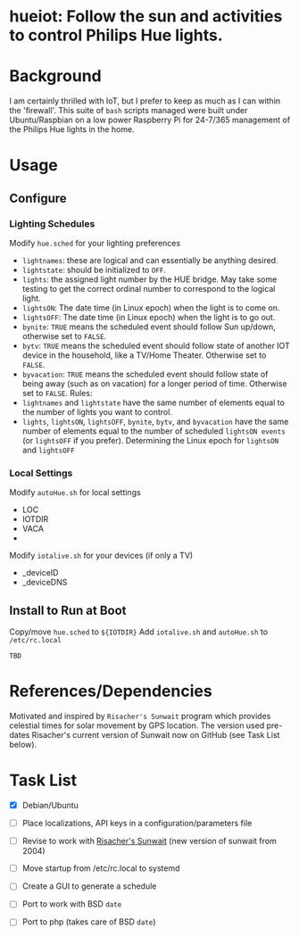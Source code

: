 # hueiot: Follow the sun and activities to control Philips Hue lights.

# Background

I am certainly thrilled with IoT, but I prefer to keep as much as I can within the 'firewall'. This suite of ```bash``` scripts managed were built under Ubuntu/Raspbian on a low power Raspberry Pi for 24-7/365 management of the Philips Hue lights in the home.

# Usage
## Configure
### Lighting Schedules
Modify ```hue.sched``` for your lighting preferences
* ```lightnames```: these are logical and can essentially be anything desired.
* ```lightstate```: should be initialized to ```OFF```.
* ```lights```: the assigned light number by the HUE bridge. May take some testing to get the correct ordinal number to correspond to the logical light.
* ```lightsON```: The date time (in Linux epoch) when the light is to come on.
* ```lightsOFF```: The date time (in Linux epoch) when the light is to go out.
* ```bynite```: ```TRUE``` means the scheduled event should follow Sun up/down, otherwise set to ```FALSE```.
* ```bytv```: ```TRUE``` means the scheduled event should follow state of another IOT device in the household, like a TV/Home Theater. Otherwise set to ```FALSE```.
* ```byvacation```: ```TRUE``` means the scheduled event should follow state of being away (such as on vacation) for a longer period of time.  Otherwise set to ```FALSE```.
Rules:
*  ```lightnames``` and ```lightstate``` have the same number of elements equal to the number of lights you want to control.
*  ```lights```, ```lightsON```, ```lightsOFF```, ```bynite```, ```bytv```, and ```byvacation``` have the same number of elements equal to the number of scheduled ```lightsON events ``` (or ```lightsOFF``` if you prefer).
Determining the Linux epoch for ```lightsON``` and ```lightsOFF```
### Local Settings
Modify ```autoHue.sh``` for local settings
* LOC
* IOTDIR
* VACA
* 
Modify ```iotalive.sh``` for your devices (if only a TV)
* _deviceID
* _deviceDNS
## Install to Run at Boot
Copy/move ```hue.sched``` to ```${IOTDIR}```
Add ```iotalive.sh``` and ```autoHue.sh``` to ```/etc/rc.local```

```
TBD
```

# References/Dependencies
Motivated and inspired by ```Risacher's Sunwait``` program which provides celestial times for solar movement by GPS location. The version used pre-dates Risacher's current version of Sunwait now on GitHub (see Task List below).
# Task List
- [x] Debian/Ubuntu
- [ ] Place localizations, API keys in a configuration/parameters file
- [ ] Revise to work with [Risacher's Sunwait](https://github.com/risacher/sunwait.git) (new version of sunwait from 2004)
- [ ] Move startup from /etc/rc.local to systemd
- [ ] Create a GUI to generate a schedule
- [ ] Port to work with BSD ```date```
- [ ] Port to php (takes care of BSD ```date```)

